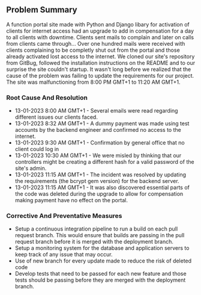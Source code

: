 ## Problem Summary
A function portal site made with Python and Django libary for activation of clients for internet access had an upgrade to add in compensation for a day to all clients with downtime.
Clients sent mails to complain and later on calls from clients came through... Over one hundred mails were received with clients complaining to be completly shut out from the portal and those already activated lost access to the internet.
We cloned our site's repository from GitBug, followed the installation instructions on the README and to our surprise the site couldn't startup. It wasn't long before we realized that the cause of the problem was failing to update the requirements for our project.  
The site was malfunctioning from 8:00 PM GMT+1 to 11:20 AM GMT+1.

### Root Cause And Resolution
- 13-01-2023 8:00 AM GMT+1 - Several emails were read regarding different issues our clients faced.
- 13-01-2023 8:32 AM GMT+1 - A dummy payment was made using test accounts by the backend engineer and confirmed no access to the internet.
- 13-01-2023 9:30 AM GMT+1 - Confirmation by general office that no client could log in
- 13-01-2023 10:30 AM GMT+1 - We were misled by thinking that our controllers might be creating a different hash for a valid password of the site's admin.
- 13-01-2023 11:15 AM GMT+1 -  The incident was resolved by updating the requirements (the bcrypt gem version) for the backend server.
- 13-01-2023 11:15 AM GMT+1 - It was also discovered essential parts of the code was deleted during the upgrade to allow for compensation making payment have no effect on the portal.


### Corrective And Preventative Measures
- Setup a continuous integration pipeline to run a build on each pull request branch. This would ensure that builds are passing in the pull request branch before it is merged with the deployment branch.
- Setup a monitoring system for the database and application servers to keep track of any issue that may occur.
- Use of new branch for every update made to reduce the risk of deleted code
- Develop tests that need to be passed for each new feature and those tests should be passing before they are merged with the deployment branch.
